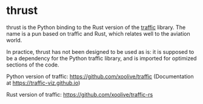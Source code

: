 # thrust

thrust is the Python binding to the Rust version of the [traffic](https://github.com/xoolive/traffic) library. The name is a pun based on traffic and Rust, which relates well to the aviation world.

In practice, thrust has not been designed to be used as is: it is supposed to be a dependency for the Python traffic library, and is imported for optimized sections of the code.

Python version of traffic: https://github.com/xoolive/traffic
(Documentation at https://traffic-viz.github.io)

Rust version of traffic: https://github.com/xoolive/traffic-rs
